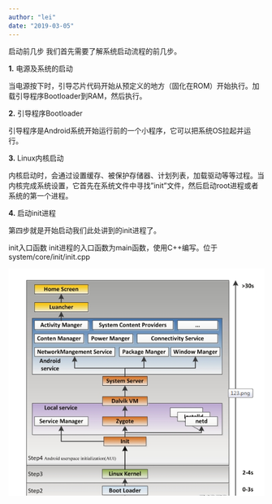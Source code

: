 ```yaml
---
author: "lei"
date: "2019-03-05"
---
```


启动前几步
我们首先需要了解系统启动流程的前几步。

**1.** 电源及系统的启动

当电源按下时，引导芯片代码开始从预定义的地方（固化在ROM）开始执行。加载引导程序Bootloader到RAM，然后执行。

**2.** 引导程序Bootloader

引导程序是Android系统开始运行前的一个小程序，它可以把系统OS拉起并运行。

**3.** Linux内核启动

内核启动时，会通过设置缓存、被保护存储器、计划列表，加载驱动等等过程。当内核完成系统设置，它首先在系统文件中寻找”init”文件，然后启动root进程或者系统的第一个进程。

**4.** 启动init进程

第四步就是开始启动我们此处讲到的init进程了。

init入口函数
init进程的入口函数为main函数，使用C++编写。位于system/core/init/init.cpp

![](imagers/c8c70a5a.png)
